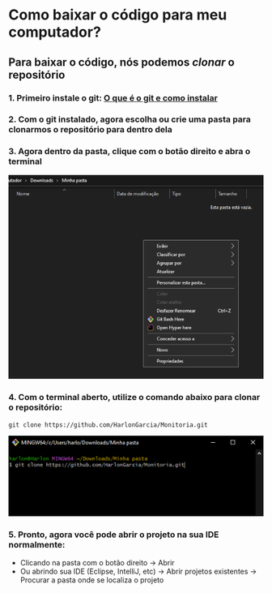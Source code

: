 # Como baixar o código para meu computador?


## Para baixar o código, nós podemos _**clonar**_ o repositório


### 1. Primeiro instale o git: [O que é o git e como instalar](https://www.hostinger.com.br/tutoriais/tutorial-do-git-basics-introducao)

### 2. Com o git instalado, agora escolha ou crie uma pasta para clonarmos o repositório para dentro dela

### 3. Agora dentro da pasta, clique com o botão direito e abra o terminal
![terminal](z_img/abrir_terminal.png)

### 4. Com o terminal aberto, utilize o comando abaixo para clonar o repositório:
```
git clone https://github.com/HarlonGarcia/Monitoria.git
```
![git_clone](z_img/clonando.png)

### 5. Pronto, agora você pode abrir o projeto na sua IDE normalmente:
* Clicando na pasta com o botão direito -> Abrir
* Ou abrindo sua IDE (Eclipse, IntelliJ, etc) -> Abrir projetos existentes -> Procurar a pasta onde se localiza o projeto